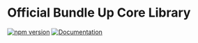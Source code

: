 # Official Bundle Up Core Library

[![npm version](https://img.shields.io/npm/v/@bundleup/core.svg)](https://www.npmjs.com/package/@bundleup/core)
[![Documentation](https://img.shields.io/badge/documentation-bundleup.io-green.svg)](https://bundleup.io/docs/core)
